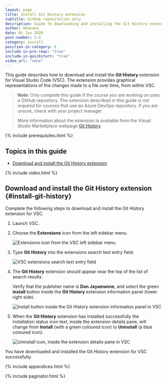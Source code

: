 ```yaml
---
layout: page
title: Install Git History extension
subtitle: GitHub repositories only
description: Guide to downloading and installing the Git History extension for Visual Studio Code.
author: mkavana
date: 01 Jun 2020
post-number: 3.6
category: install
position-in-category: 6
include-in-pre-reqs: "true"
include-in-quickstart: "true"
video_url: "none"
---
```


This guide describes how to download and install the **Git History** extension for Visual Studio Code (VSC). The extension provides graphical representations of the changes made to a file over time, from within VSC.

> **Note**: Only complete this guide if the course you are working on uses a GitHub repository. The extension described in this guide is *not required* for courses that use an Azure DevOps repository. If you are unsure, check with your project manager.
>
> More information about the extension is available from the Visual Studio Marketplace webpage [Git History](https://marketplace.visualstudio.com/items?itemName=donjayamanne.githistory).

{% include prerequisites.html %}

## Topics in this guide

- [Download and install the Git History extension](#install-git-history)

{% include video.html %}

## Download and install the Git History extension {#install-git-history}

Complete the following steps to download and install the Git History extension for VSC.

1. Launch VSC.

2. Choose the **Extensions** icon from the left sidebar menu.

    ![Extensions icon from the VSC left sidebar menu](../assets/images/03-install/git-history/githistory-002.png)

3. Type **Git History** into the extensions search text entry field.

    ![VSC extensions search text entry field](../assets/images/03-install/git-history/githistory-003.png)

4. The **Git History** extension should appear near the top of the list of search results.

    Verify that the publisher name is **Don Jayamanne**, and select the green **install** button inside the **Git History** extension information panel (lower right side).

    ![Install button inside the Git History extension information panel in VSC](../assets/images/03-install/git-history/githistory-004.png)

5. When the **Git History** extension has installed successfully the installation status icon text, inside the extension details pane, will change from **Install** (with a green coloured icon) to **Uninstall** (a blue coloured icon).

    ![Uninstall icon, inside the extension details pane in VSC](../assets/images/03-install/git-history/githistory-005.png)

You have downloaded and installed the Git History extension for VSC successfully.

{% include appendices.html %}

{% include paginator.html %}
